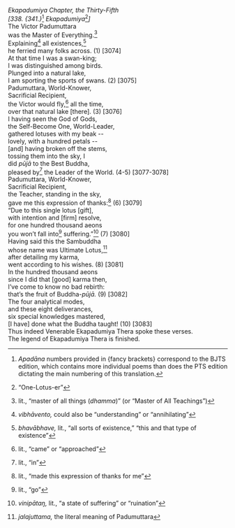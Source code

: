 *Ekapadumiya Chapter, the Thirty-Fifth*  
*\[338. {341.}*[^1] *Ekapadumiya*[^2]*\]*  
The Victor Padumuttara  
was the Master of Everything.[^3]  
Explaining[^4] all existences,[^5]  
he ferried many folks across. (1) \[3074\]  
At that time I was a swan-king;  
I was distinguished among birds.  
Plunged into a natural lake,  
I am sporting the sports of swans. (2) \[3075\]  
Padumuttara, World-Knower,  
Sacrificial Recipient,  
the Victor would fly,[^6] all the time,  
over that natural lake \[there\]. (3) \[3076\]  
I having seen the God of Gods,  
the Self-Become One, World-Leader,  
gathered lotuses with my beak --  
lovely, with a hundred petals --  
\[and\] having broken off the stems,  
tossing them into the sky, I  
did *pūjā* to the Best Buddha,  
pleased by[^7] the Leader of the World. (4-5) \[3077-3078\]  
Padumuttara, World-Knower,  
Sacrificial Recipient,  
the Teacher, standing in the sky,  
gave me this expression of thanks:[^8] (6) \[3079\]  
“Due to this single lotus \[gift\],  
with intention and \[firm\] resolve,  
for one hundred thousand aeons  
you won’t fall into[^9] suffering.”[^10] (7) \[3080\]  
Having said this the Sambuddha  
whose name was Ultimate Lotus,[^11]  
after detailing my karma,  
went according to his wishes. (8) \[3081\]  
In the hundred thousand aeons  
since I did that \[good\] karma then,  
I’ve come to know no bad rebirth:  
that’s the fruit of Buddha-*pūjā.* (9) \[3082\]  
The four analytical modes,  
and these eight deliverances,  
six special knowledges mastered,  
\[I have\] done what the Buddha taught! (10) \[3083\]  
Thus indeed Venerable Ekapadumiya Thera spoke these verses.  
The legend of Ekapadumiya Thera is finished.  
[^1]: *Apadāna* numbers provided in {fancy brackets} correspond to the
    BJTS edition, which contains more individual poems than does the PTS
    edition dictating the main numbering of this translation.  
[^2]: “One-Lotus-er”  
[^3]: lit., “master of all things (*dhamma*)” (or “Master of All
    Teachings”)  
[^4]: *vibhāvento,* could also be “understanding” or “annihilating”  
[^5]: *bhavābhave,* lit., “all sorts of existence,” “this and that type
    of existence”  
[^6]: lit., “came” or “approached”  
[^7]: lit., “in”  
[^8]: lit., “made this expression of thanks for me”  
[^9]: lit., “go”  
[^10]: *vinipātaŋ,* lit., “a state of suffering” or “ruination”  
[^11]: *jalajuttama,* the literal meaning of Padumuttara
